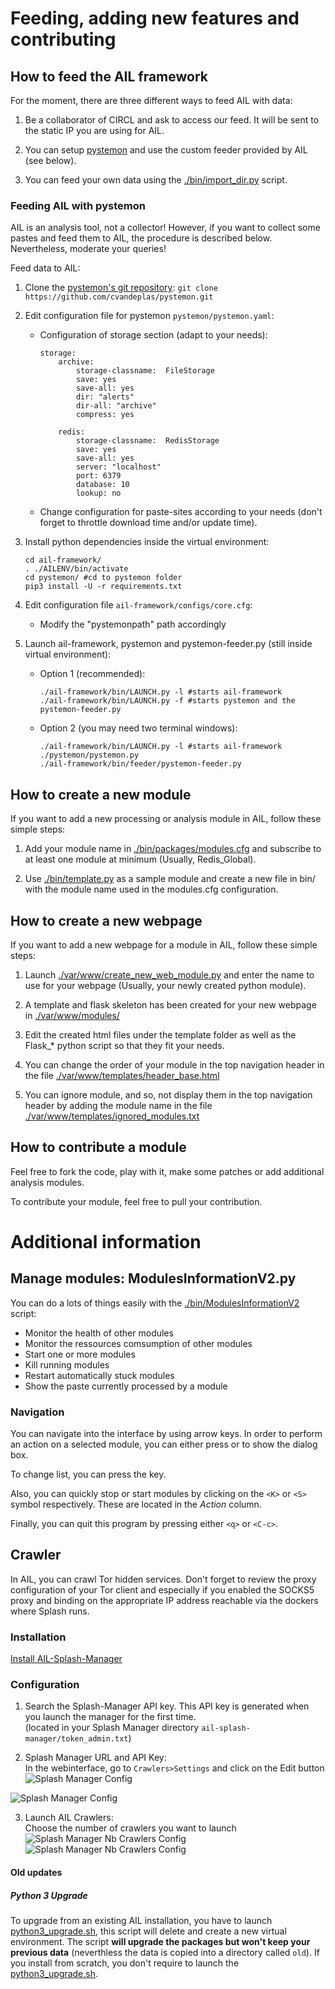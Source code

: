 
Feeding, adding new features and contributing
=============================================

How to feed the AIL framework
-----------------------------

For the moment, there are three different ways to feed AIL with data:

1. Be a collaborator of CIRCL and ask to access our feed. It will be sent to the static IP you are using for AIL.

2. You can setup [pystemon](https://github.com/cvandeplas/pystemon) and use the custom feeder provided by AIL (see below).

3. You can feed your own data using the [./bin/import_dir.py](./bin/import_dir.py) script.

### Feeding AIL with pystemon

AIL is an analysis tool, not a collector!
However, if you want to collect some pastes and feed them to AIL, the procedure is described below. Nevertheless, moderate your queries!

Feed data to AIL:

1. Clone the [pystemon's git repository](https://github.com/cvandeplas/pystemon):
``` git clone https://github.com/cvandeplas/pystemon.git ```

2. Edit configuration file for pystemon ```pystemon/pystemon.yaml```: 
	* Configuration of storage section (adapt to your needs):
		```
		storage:  
			archive:  
				storage-classname:  FileStorage  
				save: yes  
				save-all: yes  
				dir: "alerts"  
				dir-all: "archive"  
				compress: yes
			
			redis:  
				storage-classname:  RedisStorage  
				save: yes  
				save-all: yes  
				server: "localhost"  
				port: 6379  
				database: 10  
				lookup: no
		```
	* Change configuration for paste-sites according to your needs (don't forget to throttle download time and/or update time).
3. Install python dependencies inside the virtual environment:
	``` 
	cd ail-framework/
	. ./AILENV/bin/activate
	cd pystemon/ #cd to pystemon folder
	pip3 install -U -r requirements.txt
	``` 
4. Edit configuration file ```ail-framework/configs/core.cfg```:
	* Modify the "pystemonpath" path accordingly

5. Launch ail-framework, pystemon and pystemon-feeder.py (still inside virtual environment):
	 * Option 1 (recommended): 
		 ``` 
		 ./ail-framework/bin/LAUNCH.py -l #starts ail-framework
		 ./ail-framework/bin/LAUNCH.py -f #starts pystemon and the pystemon-feeder.py
		```
	* Option 2 (you may need two terminal windows): 
		 ``` 
		 ./ail-framework/bin/LAUNCH.py -l #starts ail-framework
		 ./pystemon/pystemon.py
		 ./ail-framework/bin/feeder/pystemon-feeder.py
		 ```

How to create a new module
--------------------------

If you want to add a new processing or analysis module in AIL, follow these simple steps:

1. Add your module name in [./bin/packages/modules.cfg](./bin/packages/modules.cfg) and subscribe to at least one module at minimum (Usually, Redis_Global).

2. Use [./bin/template.py](./bin/template.py) as a sample module and create a new file in bin/ with the module name used in the modules.cfg configuration.


How to create a new webpage
---------------------------

If you want to add a new webpage for a module in AIL, follow these simple steps:

1. Launch [./var/www/create_new_web_module.py](./var/www/create_new_web_module.py) and enter the name to use for your webpage (Usually, your newly created python module).

2. A template and flask skeleton has been created for your new webpage in [./var/www/modules/](./var/www/modules/)

3. Edit the created html files under the template folder as well as the Flask_* python script so that they fit your needs.

4. You can change the order of your module in the top navigation header in the file [./var/www/templates/header_base.html](./var/www/templates/header_base.html)

5. You can ignore module, and so, not display them in the top navigation header by adding the module name in the file [./var/www/templates/ignored_modules.txt](./var/www/templates/ignored_modules.txt)

How to contribute a module
--------------------------

Feel free to fork the code, play with it, make some patches or add additional analysis modules.

To contribute your module, feel free to pull your contribution.


Additional information
======================

Manage modules: ModulesInformationV2.py
---------------------------------------

You can do a lots of things easily with the [./bin/ModulesInformationV2](./bin/ModulesInformationV2) script:

- Monitor the health of other modules
- Monitor the ressources comsumption of other modules
- Start one or more modules
- Kill running modules
- Restart automatically stuck modules
- Show the paste currently processed by a module

### Navigation

You can navigate into the interface by using arrow keys. In order to perform an action on a selected module, you can either press <ENTER> or <SPACE> to show the dialog box.

To change list, you can press the <TAB> key.

Also, you can quickly stop or start modules by clicking on the ``<K>`` or ``<S>`` symbol respectively. These are located in the _Action_ column.

Finally, you can quit this program by pressing either ``<q>`` or ``<C-c>``.



Crawler
---------------------

In AIL, you can crawl Tor hidden services. Don't forget to review the proxy configuration of your Tor client and especially if you enabled the SOCKS5 proxy and binding on the appropriate IP address reachable via the dockers where Splash runs.

### Installation


[Install AIL-Splash-Manager](https://github.com/ail-project/ail-splash-manager)

### Configuration

1. Search the Splash-Manager API key. This API key is generated when you launch the manager for the first time.  
(located in your Splash Manager directory ``ail-splash-manager/token_admin.txt``)


2. Splash Manager URL and API Key:  
In the webinterface, go to ``Crawlers>Settings`` and click on the Edit button
![Splash Manager Config](./doc/screenshots/splash_manager_config_edit_1.png?raw=true "AIL framework Splash Manager Config")

![Splash Manager Config](./doc/screenshots/splash_manager_config_edit_2.png?raw=true "AIL framework Splash Manager Config")

3. Launch AIL Crawlers:   
Choose the number of crawlers you want to launch
![Splash Manager Nb Crawlers Config](./doc/screenshots/splash_manager_nb_crawlers_1.png?raw=true "AIL framework Nb Crawlers Config")
![Splash Manager Nb Crawlers Config](./doc/screenshots/splash_manager_nb_crawlers_2.png?raw=true "AIL framework Nb Crawlers Config")



#### Old updates

##### Python 3 Upgrade

To upgrade from an existing AIL installation, you have to launch [python3_upgrade.sh](./python3_upgrade.sh), this script will delete and create a new virtual environment. The script **will upgrade the packages but won't keep your previous data** (neverthless the data is copied into a directory called `old`). If you install from scratch, you don't require to launch the [python3_upgrade.sh](./python3_upgrade.sh).
